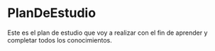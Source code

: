 # PlanDeEstudio

Este es el plan de estudio que voy a realizar con el fin de aprender y completar todos los conocimientos.
